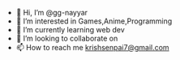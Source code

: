 - 👋 Hi, I’m @gg-nayyar
- 👀 I’m interested in Games,Anime,Programming
- 🌱 I’m currently learning web dev
- 💞️ I’m looking to collaborate on 
- 📫 How to reach me krishsenpai7@gmail.com

<!---
gg-nayyar/gg-nayyar is a ✨ special ✨ repository because its `README.md` (this file) appears on your GitHub profile.
You can click the Preview link to take a look at your changes.
--->
